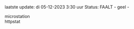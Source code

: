 laatste update: 
di 05-12-2023  3:30   uur 
Status: FAALT - geel - 
<div class="service Y">microstation</div><div class="service G">httpstat</div>